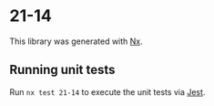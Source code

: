 # 21-14

This library was generated with [Nx](https://nx.dev).

## Running unit tests

Run `nx test 21-14` to execute the unit tests via [Jest](https://jestjs.io).
